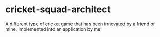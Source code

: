 # cricket-squad-architect
A different type of cricket game that has been innovated by a friend of mine. Implemented into an application by me!
